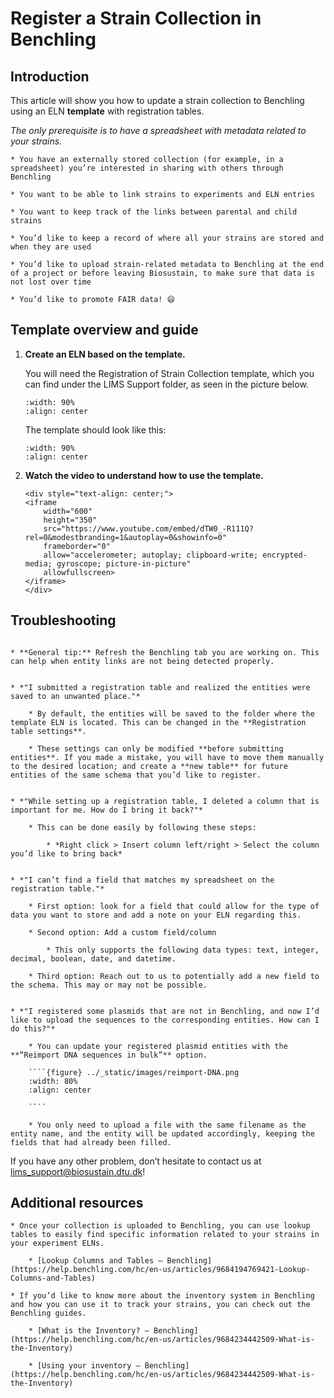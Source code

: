 # Register a Strain Collection in Benchling

## Introduction

This article will show you how to update a strain collection to Benchling using an ELN **template** with registration tables. 

*The only prerequisite is to have a spreadsheet with metadata related to your strains.* 


```{dropdown} You may want to do this if...
* You have an externally stored collection (for example, in a spreadsheet) you’re interested in sharing with others through Benchling

* You want to be able to link strains to experiments and ELN entries

* You want to keep track of the links between parental and child strains

* You’d like to keep a record of where all your strains are stored and when they are used

* You’d like to upload strain-related metadata to Benchling at the end of a project or before leaving Biosustain, to make sure that data is not lost over time

* You’d like to promote FAIR data! 😄
```

## Template overview and guide

1. **Create an ELN based on the template.**
    
    You will need the Registration of Strain Collection template, which you can find under the LIMS Support folder, as seen in the picture below.

    ```{figure} ../_static/images/straincol-template.png
    :width: 90%
    :align: center

    ```

    The template should look like this:
    
    ```{figure} ../_static/images/template-overview.png
    :width: 90%
    :align: center

    ```

2. **Watch the video to understand how to use the template.**
    ````{raw} html
    <div style="text-align: center;">
    <iframe 
        width="600" 
        height="350" 
        src="https://www.youtube.com/embed/dTW0_-R111Q?rel=0&modestbranding=1&autoplay=0&showinfo=0" 
        frameborder="0" 
        allow="accelerometer; autoplay; clipboard-write; encrypted-media; gyroscope; picture-in-picture" 
        allowfullscreen>
    </iframe>
    </div>
    ````

## Troubleshooting


```{dropdown} If you run into any issues while registering your collection, read through this list and see if you can find a solution. 

* **General tip:** Refresh the Benchling tab you are working on. This can help when entity links are not being detected properly.


* *"I submitted a registration table and realized the entities were saved to an unwanted place."* 

    * By default, the entities will be saved to the folder where the template ELN is located. This can be changed in the **Registration table settings**.

    * These settings can only be modified **before submitting entities**. If you made a mistake, you will have to move them manually to the desired location; and create a **new table** for future entities of the same schema that you’d like to register.


* *"While setting up a registration table, I deleted a column that is important for me. How do I bring it back?"*

    * This can be done easily by following these steps:

        * *Right click > Insert column left/right > Select the column you’d like to bring back*


* *"I can’t find a field that matches my spreadsheet on the registration table."*

    * First option: look for a field that could allow for the type of data you want to store and add a note on your ELN regarding this. 

    * Second option: Add a custom field/column

        * This only supports the following data types: text, integer, decimal, boolean, date, and datetime.

    * Third option: Reach out to us to potentially add a new field to the schema. This may or may not be possible.


* *"I registered some plasmids that are not in Benchling, and now I’d like to upload the sequences to the corresponding entities. How can I do this?"*

    * You can update your registered plasmid entities with the **“Reimport DNA sequences in bulk”** option. 
    
    ````{figure} ../_static/images/reimport-DNA.png
    :width: 80%
    :align: center

    ````

    * You only need to upload a file with the same filename as the entity name, and the entity will be updated accordingly, keeping the fields that had already been filled.
```

If you have any other problem, don’t hesitate to contact us at [lims_support@biosustain.dtu.dk](mailto:lims_support@biosustain.dtu.dk)!

## Additional resources


```{dropdown} Links that could be helpful
* Once your collection is uploaded to Benchling, you can use lookup tables to easily find specific information related to your strains in your experiment ELNs. 

    * [Lookup Columns and Tables – Benchling](https://help.benchling.com/hc/en-us/articles/9684194769421-Lookup-Columns-and-Tables)

* If you’d like to know more about the inventory system in Benchling and how you can use it to track your strains, you can check out the Benchling guides.

    * [What is the Inventory? – Benchling](https://help.benchling.com/hc/en-us/articles/9684234442509-What-is-the-Inventory)

    * [Using your inventory – Benchling](https://help.benchling.com/hc/en-us/articles/9684234442509-What-is-the-Inventory)
```